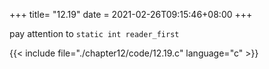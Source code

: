 +++
title= "12.19"
date = 2021-02-26T09:15:46+08:00
+++

pay attention to `static int reader_first`

{{< include file="./chapter12/code/12.19.c" language="c" >}}
